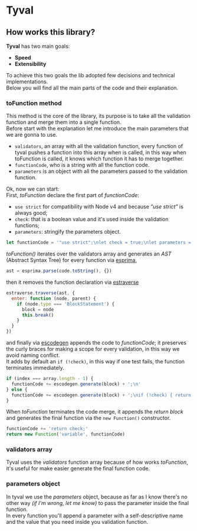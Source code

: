 # Tyval

## How works this library?
**Tyval** has two main goals:
- **Speed**
- **Extensibility**

To achieve this two goals the lib adopted few decisions and technical implementations.  
Below you will find all the main parts of the code and their explanation.

### **toFunction** method
This method is the core of the library, its purpose is to take all the validation function and merge them into a single function.  
Before start with the explanation let me introduce the main parameters that we are gonna to use.
- `validators`, an array with all the validation function, every function of tyval pushes a function into this array when is called, in this way when toFunction is called, it knows which function it has to merge together.  
- `functionCode`, who is a string with all the function code.  
- `parameters` is an object with all the parameters passed to the validation function.

Ok, now we can start:  
First, *toFunction* declare the first part of *functionCode*:
- `use strict` for compatibility with Node v4 and because *"use strict"* is always good;
- `check`: that is a boolean value and it's used inside the validation functions;
- `parameters`: stringify the parameters object.

```javascript
let functionCode = '"use strict";\nlet check = true;\nlet parameters = ' + JSON.stringify(this.parameters) + '\n'
```

*toFunction()* iterates over the validators array and generates an *AST* (Abstract Syntax Tree) for every function via [esprima](http://esprima.org/),
```javascript
ast = esprima.parse(code.toString(), {})
```
then it removes the function declaration via [estraverse](https://github.com/estools/estraverse)
```javascript
estraverse.traverse(ast, {
  enter: function (node, parent) {
    if (node.type === 'BlockStatement') {
      block = node
      this.break()
    }
  }
})
```
and finally via [escodegen](https://github.com/estools/escodegen) appends the code to *functionCode*; it preserves the curly braces for making a scope for every validation, in this way we avoid naming conflict.  
It adds by default an `if (!check)`, in this way if one test fails, the function terminates immediately.
```javascript
if (index === array.length - 1) {
  functionCode += escodegen.generate(block) + ';\n'
} else {
  functionCode += escodegen.generate(block) + ';\nif (!check) { return false; }\n'
}
```
When *toFunction* terminates the code merge, it appends the *return block* and generates the final function via the `new Function()` constructor.
```javascript
functionCode += 'return check;'
return new Function('variable', functionCode)
```
### **validators** array
Tyval uses the *validators* function array because of how works *toFunction*, it's useful for make easier generate the final function code.

### **parameters** object
In tyval we use the *parameters* object, because as far as I know there's no other way *(if I'm wrong, let me know)* to pass the parameter inside the final function.  
In every function you'll append a parameter with a self-descriptive name and the value that you need inside you validation function.
